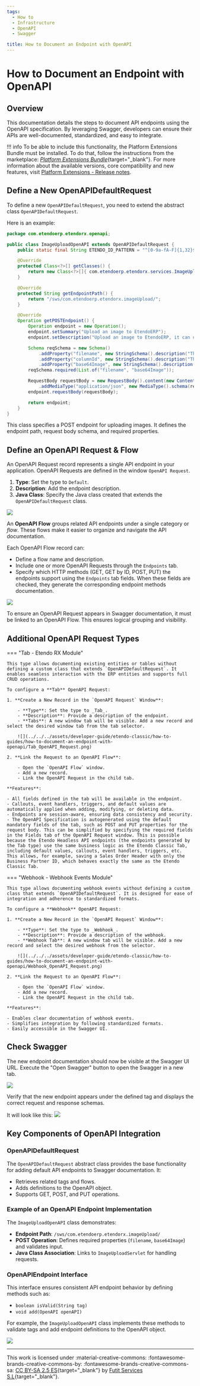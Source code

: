 ```yaml
---
tags:
  - How to
  - Infrastructure
  - OpenAPI
  - Swagger

title: How to Document an Endpoint with OpenAPI
---
```


# How to Document an Endpoint with OpenAPI

## Overview

This documentation details the steps to document API endpoints using the OpenAPI specification. By leveraging Swagger, developers can ensure their APIs are well-documented, standardized, and easy to integrate.

!!! info
    To be able to include this functionality, the Platform Extensions Bundle must be installed. To do that, follow the instructions from the marketplace: [_Platform Extensions Bundle_](https://marketplace.etendo.cloud/#/product-details?module=5AE4A287F2584210876230321FBEE614){target="\_blank"}. For more information about the available versions, core compatibility and new features, visit [Platform Extensions - Release notes](../../../whats-new/release-notes/etendo-classic/bundles/platform-extensions/release-notes.md).

## Define a New OpenAPIDefaultRequest

To define a new `OpenAPIDefaultRequest`, you need to extend the abstract class `OpenAPIDefaultRequest`.

Here is an example:

```java
package com.etendoerp.etendorx.openapi;

public class ImageUploadOpenAPI extends OpenAPIDefaultRequest {
    public static final String ETENDO_ID_PATTERN = "^[0-9a-fA-F]{1,32}$";

    @Override
    protected Class<?>[] getClasses() {
        return new Class<?>[]{ com.etendoerp.etendorx.services.ImageUploadServlet.class };
    }

    @Override
    protected String getEndpointPath() {
        return "/sws/com.etendoerp.etendorx.imageUpload/";
    }

    @Override
    Operation getPOSTEndpoint() {
        Operation endpoint = new Operation();
        endpoint.setSummary("Upload an image to EtendoERP");
        endpoint.setDescription("Upload an image to EtendoERP, it can use a configuration associated with a Column ID to automatically resize the image.");

        Schema reqSchema = new Schema()
            .addProperty("filename", new StringSchema().description("The name of the file").example("image.jpg"))
            .addProperty("columnId", new StringSchema().description("The column ID where the size and resize configuration is stored").pattern(ETENDO_ID_PATTERN))
            .addProperty("base64Image", new StringSchema().description("The base64 encoded image"));
        reqSchema.required(List.of("filename", "base64Image"));

        RequestBody requestBody = new RequestBody().content(new Content()
            .addMediaType("application/json", new MediaType().schema(reqSchema)));
        endpoint.requestBody(requestBody);

        return endpoint;
    }
}
```

This class specifies a POST endpoint for uploading images. It defines the endpoint path, request body schema, and required properties.


## Define an OpenAPI Request & Flow

An OpenAPI Request record represents a single API endpoint in your application. OpenAPI Requests are defined in the window `OpenAPI Request`.

1. **Type**: Set the type to `Default`.
2. **Description**: Add the endpoint description.
3. **Java Class**: Specify the Java class created that extends the `OpenAPIDefaultRequest` class.

![](../../../assets/developer-guide/etendo-classic/how-to-guides/how-to-document-an-endpoint-with-openapi/how-to-document-an-endpoint-with-openapi-0.png)


An **OpenAPI Flow** groups related API endpoints under a single category or _flow_. These flows make it easier to organize and navigate the API documentation.

Each OpenAPI Flow record can:

- Define a flow name and description.
- Include one or more OpenAPI Requests through the `Endpoints` tab.
- Specify which HTTP methods (GET, GET by ID, POST, PUT) the endpoints support using the `Endpoints` tab fields. When these fields are checked, they generate the corresponding endpoint methods documentation.

![](../../../assets/developer-guide/etendo-classic/how-to-guides/how-to-document-an-endpoint-with-openapi/how-to-document-an-endpoint-with-openapi-1.png)

To ensure an OpenAPI Request appears in Swagger documentation, it must be linked to an OpenAPI Flow. This ensures logical grouping and visibility.

## Additional OpenAPI Request Types

=== "Tab - Etendo RX Module"

    This type allows documenting existing entities or tables without defining a custom class that extends `OpenAPIDefaultRequest`. It enables seamless interaction with the ERP entities and supports full CRUD operations.

    To configure a **Tab** OpenAPI Request:

    1. **Create a New Record in the `OpenAPI Request` Window**:

        - **Type**: Set the type to _Tab_.
        - **Description**: Provide a description of the endpoint.
        - **Tabs**: A new window tab will be visible. Add a new record and select the desired window tab from the tab selector.

        ![](../../../assets/developer-guide/etendo-classic/how-to-guides/how-to-document-an-endpoint-with-openapi/Tab_OpenAPI_Request.png)

    2. **Link the Request to an OpenAPI Flow**:

        - Open the `OpenAPI Flow` window.
        - Add a new record.
        - Link the OpenAPI Request in the child tab.

    **Features**:

    - All fields defined in the tab will be available in the endpoint.
    - Callouts, event handlers, triggers, and default values are automatically applied when adding, modifying, or deleting data.
    - Endpoints are session-aware, ensuring data consistency and security.
    - The OpenAPI Specification is autogenerated using the default mandatory fields of the tab, such as POST and PUT properties for the request body. This can be simplified by specifying the required fields in the Fields tab of the OpenAPI Request window. This is possible because the Etendo Headless API endpoints (the endpoints generated by the Tab type) use the same business logic as the Etendo Classic Tab, including default values, callouts, event handlers, triggers, etc. This allows, for example, saving a Sales Order Header with only the Business Partner ID, which behaves exactly the same as the Etendo Classic Tab.

=== "Webhook - Webhook Events Module"

    This type allows documenting webhook events without defining a custom class that extends `OpenAPIDefaultRequest`. It is designed for ease of integration and adherence to standardized formats.

    To configure a **Webhook** OpenAPI Request:

    1. **Create a New Record in the `OpenAPI Request` Window**:
        
        - **Type**: Set the type to _Webhook_.
        - **Description**: Provide a description of the webhook.
        - **Webhook Tab**: A new window tab will be visible. Add a new record and select the desired webhook from the selector.

        ![](../../../assets/developer-guide/etendo-classic/how-to-guides/how-to-document-an-endpoint-with-openapi/Webhook_OpenAPI_Request.png)

    2. **Link the Request to an OpenAPI Flow**:
     
        - Open the `OpenAPI Flow` window.
        - Add a new record.
        - Link the OpenAPI Request in the child tab.

    **Features**:

    - Enables clear documentation of webhook events.
    - Simplifies integration by following standardized formats.
    - Easily accessible in the Swagger UI.


## Check Swagger

The new endpoint documentation should now be visible at the Swagger UI URL. Execute the "Open Swagger" button to open the Swagger in a new tab.


![](../../../assets/developer-guide/etendo-classic/how-to-guides/how-to-document-an-endpoint-with-openapi/Swagger_Button.png)


Verify that the new endpoint appears under the defined tag and displays the correct request and response schemas.

It will look like this:
![](../../../assets/developer-guide/etendo-classic/how-to-guides/how-to-document-an-endpoint-with-openapi/Swagger_Flow_Example.png)

## Key Components of OpenAPI Integration

### OpenAPIDefaultRequest

The `OpenAPIDefaultRequest` abstract class provides the base functionality for adding default API endpoints to Swagger documentation. It:

- Retrieves related tags and flows.
- Adds definitions to the OpenAPI object.
- Supports GET, POST, and PUT operations.

### Example of an OpenAPI Endpoint Implementation

The `ImageUploadOpenAPI` class demonstrates:

- **Endpoint Path**: `/sws/com.etendoerp.etendorx.imageUpload/`
- **POST Operation**: Defines required properties (`filename`, `base64Image`) and validates input.
- **Java Class Association**: Links to `ImageUploadServlet` for handling requests.

### OpenAPIEndpoint Interface

This interface ensures consistent API endpoint behavior by defining methods such as:

- `boolean isValid(String tag)`
- `void add(OpenAPI openAPI)`

For example, the `ImageUploadOpenAPI` class implements these methods to validate tags and add endpoint definitions to the OpenAPI object.

![](../../../assets/developer-guide/etendo-classic/how-to-guides/how-to-document-an-endpoint-with-openapi/Swagger_ImageUpload_Example.png)

---
This work is licensed under :material-creative-commons: :fontawesome-brands-creative-commons-by: :fontawesome-brands-creative-commons-sa: [ CC BY-SA 2.5 ES](https://creativecommons.org/licenses/by-sa/2.5/es/){target="_blank"} by [Futit Services S.L](https://etendo.software){target="_blank"}.
